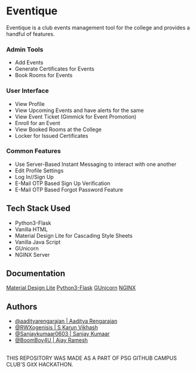 # Eventique

Eventique is a club events management tool for the college and provides a handful of features.

### Admin Tools
- Add Events
- Generate Certificates for Events
- Book Rooms for Events

### User Interface
- View Profile
- View Upcoming Events and have alerts for the same
- View Event Ticket (Gimmick for Event Promotion)
- Enroll for an Event
- View Booked Rooms at the College
- Locker for Issued Certificates

### Common Features
- Use Server-Based Instant Messaging to interact with one another
- Edit Profile Settings
- Log In//Sign Up
- E-Mail OTP Based Sign Up Verification
- E-Mail OTP Based Forgot Password Feature

## Tech Stack Used
- Python3-Flask
- Vanilla HTML
- Material Design Lite for Cascading Style Sheets
- Vanilla Java Script
- GUnicorn
- NGINX Server

## Documentation
<a href="https://getmdl.io/started/index.html">Material Design Lite</a>
<a href="https://flask.palletsprojects.com/en/2.2.x/">Python3-Flask</a>
<a href="https://gunicorn.org/#docs">GUnicorn</a>
<a href="https://nginx.org/en/docs/">NGINX</a>

## Authors
- <a href="https://github.com/aadityarengarajan">@aadityarengarajan | Aaditya Rengarajan</a>
- <a href="https://github.com/RWXogenisis">@RWXogenisis | S Karun Vikhash</a>
- <a href="https://github.com/Sanjaykumaar0603">@Sanjaykumaar0603 | Sanjay Kumaar</a>
- <a href="https://github.com/BoomBoy4U">@BoomBoy4U | Ajay Ramesh</a>
<br/>
THIS REPOSITORY WAS MADE AS A PART OF PSG GITHUB CAMPUS CLUB'S GitX HACKATHON.
